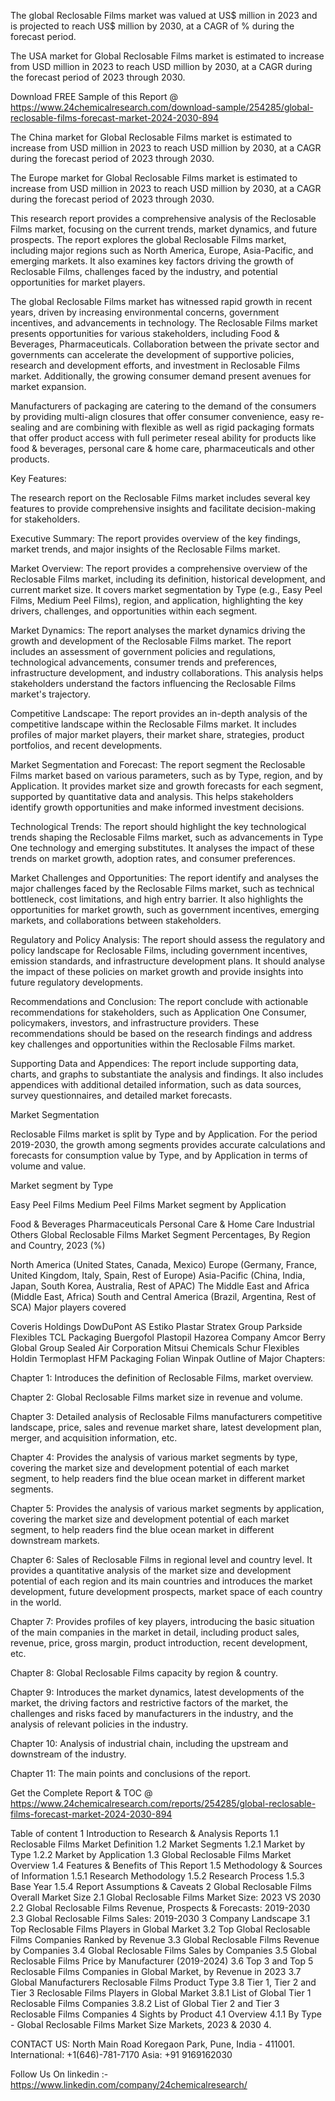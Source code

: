 The global Reclosable Films market was valued at US$ million in 2023 and is projected to reach US$ million by 2030, at a CAGR of % during the forecast period.

The USA market for Global Reclosable Films market is estimated to increase from USD million in 2023 to reach USD million by 2030, at a CAGR during the forecast period of 2023 through 2030.

Download FREE Sample of this Report @ https://www.24chemicalresearch.com/download-sample/254285/global-reclosable-films-forecast-market-2024-2030-894

The China market for Global Reclosable Films market is estimated to increase from USD million in 2023 to reach USD million by 2030, at a CAGR during the forecast period of 2023 through 2030.

The Europe market for Global Reclosable Films market is estimated to increase from USD million in 2023 to reach USD million by 2030, at a CAGR during the forecast period of 2023 through 2030.

This research report provides a comprehensive analysis of the Reclosable Films market, focusing on the current trends, market dynamics, and future prospects. The report explores the global Reclosable Films market, including major regions such as North America, Europe, Asia-Pacific, and emerging markets. It also examines key factors driving the growth of Reclosable Films, challenges faced by the industry, and potential opportunities for market players.

The global Reclosable Films market has witnessed rapid growth in recent years, driven by increasing environmental concerns, government incentives, and advancements in technology. The Reclosable Films market presents opportunities for various stakeholders, including Food & Beverages, Pharmaceuticals. Collaboration between the private sector and governments can accelerate the development of supportive policies, research and development efforts, and investment in Reclosable Films market. Additionally, the growing consumer demand present avenues for market expansion.

Manufacturers of packaging are catering to the demand of the consumers by providing multi-align closures that offer consumer convenience, easy re-sealing and are combining with flexible as well as rigid packaging formats that offer product access with full perimeter reseal ability for products like food & beverages, personal care & home care, pharmaceuticals and other products.

Key Features:

The research report on the Reclosable Films market includes several key features to provide comprehensive insights and facilitate decision-making for stakeholders.

Executive Summary: The report provides overview of the key findings, market trends, and major insights of the Reclosable Films market.

Market Overview: The report provides a comprehensive overview of the Reclosable Films market, including its definition, historical development, and current market size. It covers market segmentation by Type (e.g., Easy Peel Films, Medium Peel Films), region, and application, highlighting the key drivers, challenges, and opportunities within each segment.

Market Dynamics: The report analyses the market dynamics driving the growth and development of the Reclosable Films market. The report includes an assessment of government policies and regulations, technological advancements, consumer trends and preferences, infrastructure development, and industry collaborations. This analysis helps stakeholders understand the factors influencing the Reclosable Films market's trajectory.

Competitive Landscape: The report provides an in-depth analysis of the competitive landscape within the Reclosable Films market. It includes profiles of major market players, their market share, strategies, product portfolios, and recent developments.

Market Segmentation and Forecast: The report segment the Reclosable Films market based on various parameters, such as by Type, region, and by Application. It provides market size and growth forecasts for each segment, supported by quantitative data and analysis. This helps stakeholders identify growth opportunities and make informed investment decisions.

Technological Trends: The report should highlight the key technological trends shaping the Reclosable Films market, such as advancements in Type One technology and emerging substitutes. It analyses the impact of these trends on market growth, adoption rates, and consumer preferences.

Market Challenges and Opportunities: The report identify and analyses the major challenges faced by the Reclosable Films market, such as technical bottleneck, cost limitations, and high entry barrier. It also highlights the opportunities for market growth, such as government incentives, emerging markets, and collaborations between stakeholders.

Regulatory and Policy Analysis: The report should assess the regulatory and policy landscape for Reclosable Films, including government incentives, emission standards, and infrastructure development plans. It should analyse the impact of these policies on market growth and provide insights into future regulatory developments.

Recommendations and Conclusion: The report conclude with actionable recommendations for stakeholders, such as Application One Consumer, policymakers, investors, and infrastructure providers. These recommendations should be based on the research findings and address key challenges and opportunities within the Reclosable Films market.

Supporting Data and Appendices: The report include supporting data, charts, and graphs to substantiate the analysis and findings. It also includes appendices with additional detailed information, such as data sources, survey questionnaires, and detailed market forecasts.

Market Segmentation

Reclosable Films market is split by Type and by Application. For the period 2019-2030, the growth among segments provides accurate calculations and forecasts for consumption value by Type, and by Application in terms of volume and value.

Market segment by Type

Easy Peel Films
Medium Peel Films
Market segment by Application

Food & Beverages
Pharmaceuticals
Personal Care & Home Care
Industrial
Others
Global Reclosable Films Market Segment Percentages, By Region and Country, 2023 (%)

North America (United States, Canada, Mexico)
Europe (Germany, France, United Kingdom, Italy, Spain, Rest of Europe)
Asia-Pacific (China, India, Japan, South Korea, Australia, Rest of APAC)
The Middle East and Africa (Middle East, Africa)
South and Central America (Brazil, Argentina, Rest of SCA)
Major players covered

Coveris Holdings
DowDuPont
AS Estiko Plastar
Stratex Group
Parkside Flexibles
TCL Packaging
Buergofol
Plastopil Hazorea Company
Amcor
Berry Global Group
Sealed Air Corporation
Mitsui Chemicals
Schur Flexibles Holdin
Termoplast
HFM Packaging
Folian
Winpak
Outline of Major Chapters:

Chapter 1: Introduces the definition of Reclosable Films, market overview.

Chapter 2: Global Reclosable Films market size in revenue and volume.

Chapter 3: Detailed analysis of Reclosable Films manufacturers competitive landscape, price, sales and revenue market share, latest development plan, merger, and acquisition information, etc.

Chapter 4: Provides the analysis of various market segments by type, covering the market size and development potential of each market segment, to help readers find the blue ocean market in different market segments.

Chapter 5: Provides the analysis of various market segments by application, covering the market size and development potential of each market segment, to help readers find the blue ocean market in different downstream markets.

Chapter 6: Sales of Reclosable Films in regional level and country level. It provides a quantitative analysis of the market size and development potential of each region and its main countries and introduces the market development, future development prospects, market space of each country in the world.

Chapter 7: Provides profiles of key players, introducing the basic situation of the main companies in the market in detail, including product sales, revenue, price, gross margin, product introduction, recent development, etc.

Chapter 8: Global Reclosable Films capacity by region & country.

Chapter 9: Introduces the market dynamics, latest developments of the market, the driving factors and restrictive factors of the market, the challenges and risks faced by manufacturers in the industry, and the analysis of relevant policies in the industry.

Chapter 10: Analysis of industrial chain, including the upstream and downstream of the industry.

Chapter 11: The main points and conclusions of the report.

Get the Complete Report & TOC @ https://www.24chemicalresearch.com/reports/254285/global-reclosable-films-forecast-market-2024-2030-894

Table of content
1 Introduction to Research & Analysis Reports
1.1 Reclosable Films Market Definition
1.2 Market Segments
1.2.1 Market by Type
1.2.2 Market by Application
1.3 Global Reclosable Films Market Overview
1.4 Features & Benefits of This Report
1.5 Methodology & Sources of Information
1.5.1 Research Methodology
1.5.2 Research Process
1.5.3 Base Year
1.5.4 Report Assumptions & Caveats
2 Global Reclosable Films Overall Market Size
2.1 Global Reclosable Films Market Size: 2023 VS 2030
2.2 Global Reclosable Films Revenue, Prospects & Forecasts: 2019-2030
2.3 Global Reclosable Films Sales: 2019-2030
3 Company Landscape
3.1 Top Reclosable Films Players in Global Market
3.2 Top Global Reclosable Films Companies Ranked by Revenue
3.3 Global Reclosable Films Revenue by Companies
3.4 Global Reclosable Films Sales by Companies
3.5 Global Reclosable Films Price by Manufacturer (2019-2024)
3.6 Top 3 and Top 5 Reclosable Films Companies in Global Market, by Revenue in 2023
3.7 Global Manufacturers Reclosable Films Product Type
3.8 Tier 1, Tier 2 and Tier 3 Reclosable Films Players in Global Market
3.8.1 List of Global Tier 1 Reclosable Films Companies
3.8.2 List of Global Tier 2 and Tier 3 Reclosable Films Companies
4 Sights by Product
4.1 Overview
4.1.1 By Type - Global Reclosable Films Market Size Markets, 2023 & 2030
4.

CONTACT US:
North Main Road Koregaon Park, Pune, India - 411001.
International: +1(646)-781-7170
Asia: +91 9169162030

Follow Us On linkedin :- https://www.linkedin.com/company/24chemicalresearch/
